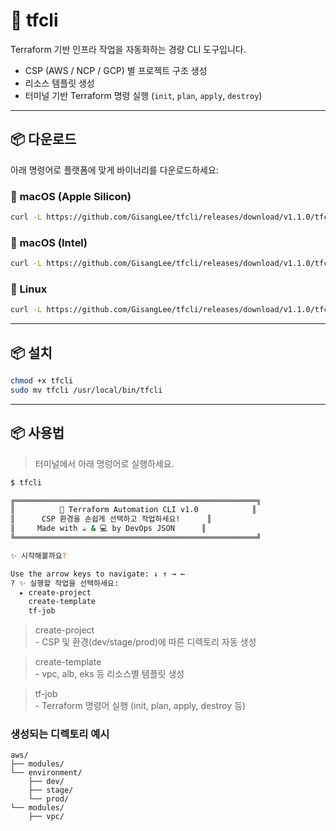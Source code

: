 # 🚀 tfcli

Terraform 기반 인프라 작업을 자동화하는 경량 CLI 도구입니다.

- CSP (AWS / NCP / GCP) 별 프로젝트 구조 생성
- 리소스 템플릿 생성
- 터미널 기반 Terraform 명령 실행 (`init`, `plan`, `apply`, `destroy`)

---

## 📦 다운로드

아래 명령어로 플랫폼에 맞게 바이너리를 다운로드하세요:

### 🔹 macOS (Apple Silicon)

```bash
curl -L https://github.com/GisangLee/tfcli/releases/download/v1.1.0/tfcli-darwin-amd64-v1.0.0 -o tfcli
```

### 🔹 macOS (Intel)

```bash
curl -L https://github.com/GisangLee/tfcli/releases/download/v1.1.0/tfcli-darwin-arm64-v1.0.0 -o tfcli
```


### 🔹 Linux

```bash
curl -L https://github.com/GisangLee/tfcli/releases/download/v1.1.0/tfcli-linux-amd64-v1.0.0 -o tfcli
```

---
## 📦 설치
```bash
chmod +x tfcli
sudo mv tfcli /usr/local/bin/tfcli
```

---

## 📦 사용법
> 터미널에서 아래 명렁어로 실행하세요.
```bash
$ tfcli

╔══════════════════════════════════════════════════════╗
║          🚀 Terraform Automation CLI v1.0            ║
║      CSP 환경을 손쉽게 선택하고 작업하세요!      ║
║     Made with ☕️ & 💻 by DevOps JSON      ║
╚══════════════════════════════════════════════════════╝

✨ 시작해볼까요?

Use the arrow keys to navigate: ↓ ↑ → ← 
? ✨ 실행할 작업을 선택하세요: 
  ▸ create-project
    create-template
    tf-job 
```

> create-project<br>- CSP 및 환경(dev/stage/prod)에 따른 디렉토리 자동 생성


> create-template<br>- vpc, alb, eks 등 리소스별 템플릿 생성


> tf-job<br>- Terraform 명령어 실행 (init, plan, apply, destroy 등)

### 생성되는 디렉토리 예시
```
aws/
├── modules/
└── environment/
    ├── dev/
    ├── stage/
    └── prod/
└── modules/
    ├── vpc/
```
